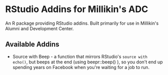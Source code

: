 # RStudio Addins for Millikin's ADC

An R package providing RStudio addins. Built primarily for use in Millikin's Alumni and Development Center.

## Available Addins

- Source with Beep - a function that mirrors RStudio's `source with echo()`, but beeps at the end (using beepr::beep() ), so you don't end up spending years on Facebook when you're waiting for a job to run.
